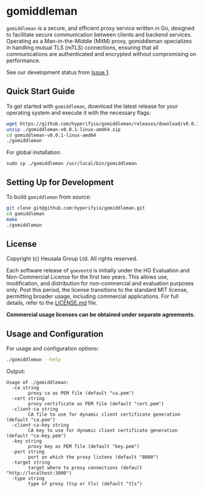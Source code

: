 # gomiddleman

`gomiddleman` is a secure, and efficient proxy service written in Go, designed 
to facilitate secure communication between clients and backend services. 
Operating as a Man-in-the-Middle (MitM) proxy, gomiddleman specializes in 
handling mutual TLS (mTLS) connections, ensuring that all communications are 
authenticated and encrypted without compromising on performance.

See our development status from [Issue 1](https://github.com/hyperifyio/gomiddleman/issues/1).

## Quick Start Guide

To get started with `gomiddleman`, download the latest release for your operating
system and execute it with the necessary flags:

```bash
wget https://github.com/hyperifyio/gomiddleman/releases/download/v0.0.1/gomiddleman-v0.0.1-linux-amd64.zip
unzip ./gomiddleman-v0.0.1-linux-amd64.zip
cd gomiddleman-v0.0.1-linux-amd64
./gomiddleman
```

For global installation:

```
sudo cp ./gomiddleman /usr/local/bin/gomiddleman
```

## Setting Up for Development

To build `gomiddleman` from source:

```bash
git clone git@github.com:hyperifyio/gomiddleman.git
cd gomiddleman
make
./gomiddleman
```

## License

Copyright (c) Heusala Group Ltd. All rights reserved.

Each software release of `goeventd` is initially under the HG Evaluation and 
Non-Commercial License for the first two years. This allows use, modification, 
and distribution for non-commercial and evaluation purposes only. Post this 
period, the license transitions to the standard MIT license, permitting broader
usage, including commercial applications. For full details, refer to the 
[LICENSE.md](LICENSE.md) file. 

**Commercial usage licenses can be obtained under separate agreements.**

## Usage and Configuration

For usage and configuration options:

```bash
./gomiddleman --help
```

Output:

```
Usage of ./gomiddleman:
  -ca string
    	proxy ca as PEM file (default "ca.pem")
  -cert string
    	proxy certificate as PEM file (default "cert.pem")
  -client-ca string
    	CA file to use for dynamic client certificate generation (default "ca.pem")
  -client-ca-key string
    	CA key to use for dynamic client certificate generation (default "ca-key.pem")
  -key string
    	proxy key as PEM file (default "key.pem")
  -port string
    	port on which the proxy listens (default "8080")
  -target string
    	target where to proxy connections (default "http://localhost:3000")
  -type string
    	type of proxy (tcp or tls) (default "tls")
```
